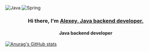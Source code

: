 ![Java](https://img.shields.io/badge/java-%23ED8B00.svg?style=for-the-badge&logo=java&logoColor=white)
![Spring](https://img.shields.io/badge/spring-%236DB33F.svg?style=for-the-badge&logo=spring&logoColor=white)
<h3 align="center">Hi there, I'm <a href="https://daniilshat.ru/" target="_blank">Alexey. Java backend developer.</a></h3>
<h4 align="center">Java backend developer</h4>

[![Anurag's GitHub stats](https://github-readme-stats.vercel.app/api?username=Alexey-Charushkin)](https://github.com/anuraghazra/github-readme-stats)


<!--
**Alexey-Charushkin/Alexey-Charushkin** is a ✨ _special_ ✨ repository because its `README.md` (this file) appears on your GitHub profile.

Here are some ideas to get you started:

- 🔭 I’m currently working on ...
- 🌱 I’m currently learning ...
- 👯 I’m looking to collaborate on ...
- 🤔 I’m looking for help with ...
- 💬 Ask me about ...
- 📫 How to reach me: ...
- 😄 Pronouns: ...
- ⚡ Fun fact: ...
-->

